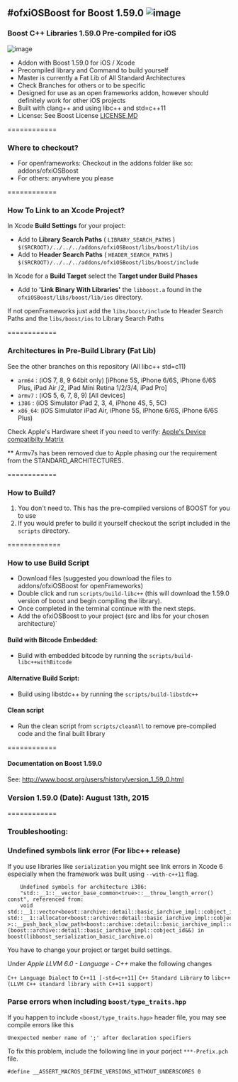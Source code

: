 #ofxiOSBoost for Boost 1.59.0  ![image](https://travis-ci.org/danoli3/ofxiOSBoost.svg?branch=master)
--------------------


### Boost C++ Libraries 1.59.0 Pre-compiled for iOS
![image](https://github.com/danoli3/ofxiOSBoost/blob/master/ofxaddons_thumbnail.png)

- Addon with Boost 1.59.0 for iOS / Xcode 
- Precompiled library and Command to build yourself
- Master is currently a Fat Lib of All Standard Architectures
- Check Branches for others or to be specific 
- Designed for use as an open frameworks addon, however should definitely work for other iOS projects
- Built with clang++ and using libc++ and std=c++11
- License: See Boost License [LICENSE.MD](https://github.com/danoli3/ofxiOSBoost/blob/master/LICENSE.md)

============


### Where to checkout?

- For openframeworks: Checkout in the addons folder like so: addons/ofxiOSBoost
- For others: anywhere you please



============

### How To Link to an Xcode Project?

In Xcode **Build Settings** for your project:

- Add to **Library Search Paths** ( ```LIBRARY_SEARCH_PATHS``` ) ```$(SRCROOT)/../../../addons/ofxiOSBoost/libs/boost/lib/ios ```
- Add to **Header Search Paths** ( ```HEADER_SEARCH_PATHS``` )  
```$(SRCROOT)/../../../addons/ofxiOSBoost/libs/boost/include ```

In Xcode for a **Build Target** select the **Target under Build Phases**

- Add to **'Link Binary With Libraries'** the ```libboost.a``` found in the ```ofxiOSBoost/libs/boost/lib/ios``` directory.

If not openFrameworks just add the ``` libs/boost/include ``` to Header Search Paths and the  ``` libs/boost/ios ``` to Library Search Paths



============

### Architectures in Pre-Build Library (Fat Lib)
See the other branches on this repository (All libc++ std=c11)

- ```arm64``` : (iOS 7, 8, 9 64bit only) [iPhone 5S, iPhone 6/6S, iPhone 6/6S Plus, iPad Air /2, iPad Mini Retina 1/2/3/4,  iPad Pro]
- ```armv7``` : (iOS 5, 6, 7, 8, 9) [All devices]
- ```i386``` : (iOS Simulator iPad 2, 3, 4, iPhone 4S, 5, 5C)
- ```x86_64```: (iOS Simulator iPad Air, iPhone 5S, iPhone 6/6S, iPhone 6/6S Plus)

Check Apple's Hardware sheet if you need to verify: [Apple's Device compatibilty Matrix](https://developer.apple.com/library/ios/documentation/DeviceInformation/Reference/iOSDeviceCompatibility/DeviceCompatibilityMatrix/DeviceCompatibilityMatrix.html)

** Armv7s has been removed due to Apple phasing our the requirement from the STANDARD_ARCHITECTURES.

============

### How to Build?

1. You don't need to. This has the pre-compiled versions of BOOST for you to use
2. If you would prefer to build it yourself checkout the script included in the ``` scripts ``` directory.


=============

### How to use Build Script


- Download files (suggested you download the files to addons/ofxiOSBoost for openFrameworks)
- Double click and run ```scripts/build-libc++``` (this will download the 1.59.0 version of boost and begin compiling the library).
- Once completed in the terminal continue with the next steps.
- Add the ofxiOSBoost to your project (src and libs for your chosen architecture)`

#### Build with Bitcode Embedded:
- Build with embedded bitcode by running the ```scripts/build-libc++withBitcode```


#### Alternative Build Script:
- Build using libstdc++ by running the ```scripts/build-libstdc++```

#### Clean script
- Run the clean script from ```scripts/cleanAll``` to remove pre-compiled code and the final built library


============

#### Documentation on Boost 1.59.0


See: http://www.boost.org/users/history/version_1_59_0.html


### Version 1.59.0 (Date): August 13th, 2015

============



### Troubleshooting:

### Undefined symbols link error (For libc++ release)
If you use libraries like `serialization` you might see link errors in Xcode 6 especially when the framework was built using `--with-c++11` flag.
```
    Undefined symbols for architecture i386:
    "std::__1::__vector_base_common<true>::__throw_length_error() const", referenced from:
    void std::__1::vector<boost::archive::detail::basic_iarchive_impl::cobject_id, std::__1::allocator<boost::archive::detail::basic_iarchive_impl::cobject_id> >::__push_back_slow_path<boost::archive::detail::basic_iarchive_impl::cobject_id>(boost::archive::detail::basic_iarchive_impl::cobject_id&&) in boost(libboost_serialization_basic_iarchive.o)
```

You have to change your project or target build settings.

Under *Apple LLVM 6.0 - Language - C++* make the following changes

```C++ Language Dialect``` to ```C++11 [-std=c++11]```
```C++ Standard Library``` to ```libc++ (LLVM C++ standard library with C++11 support)```

### Parse errors when including `boost/type_traits.hpp`
If you happen to include `<boost/type_traits.hpp>` header file, you may see compile errors like this

    Unexpected member name of ';' after declaration specifiers

To fix this problem, include the following line in your porject `***-Prefix.pch` file.

    #define __ASSERT_MACROS_DEFINE_VERSIONS_WITHOUT_UNDERSCORES 0


